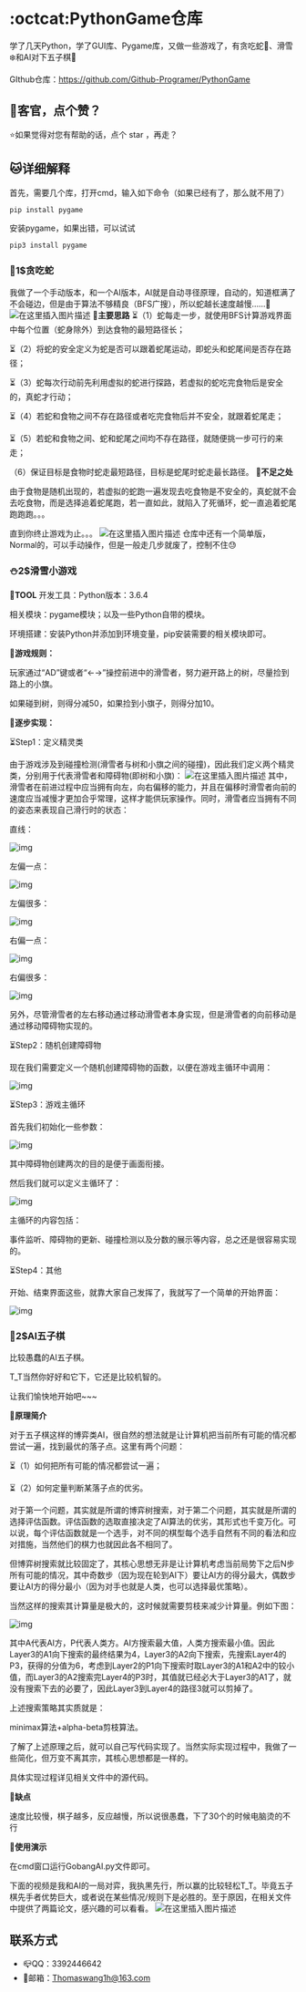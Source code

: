 # :octcat:PythonGame仓库

学了几天Python，学了GUI库、Pygame库，又做一些游戏了，有贪吃蛇:snake:、滑雪:snowflake:和AI对下五子棋:black_square_button:

GIthub仓库：<https://github.com/Github-Programer/PythonGame>

## :dog:客官，点个赞？

:star:如果觉得对您有帮助的话，点个 star ，再走？



## :cat:详细解释

首先，需要几个库，打开cmd，输入如下命令（如果已经有了，那么就不用了）

```powershell
pip install pygame
```

安装pygame，如果出错，可以试试

```powershell
pip3 install pygame
```

### :bug:1$贪吃蛇

我做了一个手动版本，和一个AI版本，AI就是自动寻径原理，自动的，知道框满了不会碰边，但是由于算法不够精良（BFS广搜），所以蛇越长速度越慢……:turtle:
![在这里插入图片描述](https://img-blog.csdnimg.cn/20200503125240496.png?x-oss-process=image/watermark,type_ZmFuZ3poZW5naGVpdGk,shadow_10,text_aHR0cHM6Ly9ibG9nLmNzZG4ubmV0L2Nvb2w5OTc4MQ==,size_16,color_FFFFFF,t_70)
**:calendar:主要思路**
:hourglass_flowing_sand:（1）蛇每走一步，就使用BFS计算游戏界面中每个位置（蛇身除外）到达食物的最短路径长；

:hourglass_flowing_sand:（2）将蛇的安全定义为蛇是否可以跟着蛇尾运动，即蛇头和蛇尾间是否存在路径；

:hourglass_flowing_sand:（3）蛇每次行动前先利用虚拟的蛇进行探路，若虚拟的蛇吃完食物后是安全的，真蛇才行动；

:hourglass_flowing_sand:（4）若蛇和食物之间不存在路径或者吃完食物后并不安全，就跟着蛇尾走；

:hourglass_flowing_sand:（5）若蛇和食物之间、蛇和蛇尾之间均不存在路径，就随便挑一步可行的来走；

（6）保证目标是食物时蛇走最短路径，目标是蛇尾时蛇走最长路径。
**:calendar:不足之处**

由于食物是随机出现的，若虚拟的蛇跑一遍发现去吃食物是不安全的，真蛇就不会去吃食物，而是选择追着蛇尾跑，若一直如此，就陷入了死循环，蛇一直追着蛇尾跑跑跑。。。

直到你终止游戏为止。。。
![在这里插入图片描述](https://img-blog.csdnimg.cn/20200503125434765.png?x-oss-process=image/watermark,type_ZmFuZ3poZW5naGVpdGk,shadow_10,text_aHR0cHM6Ly9ibG9nLmNzZG4ubmV0L2Nvb2w5OTc4MQ==,size_16,color_FFFFFF,t_70)
仓库中还有一个简单版，Normal的，可以手动操作，但是一般走几步就废了，控制不住:sweat:

### :snowman:2$滑雪小游戏
**:calendar:TOOL**
开发工具：Python版本：3.6.4

相关模块：pygame模块；以及一些Python自带的模块。

环境搭建：安装Python并添加到环境变量，pip安装需要的相关模块即可。

**:calendar:游戏规则：**

玩家通过“AD”键或者“←→”操控前进中的滑雪者，努力避开路上的树，尽量捡到路上的小旗。

如果碰到树，则得分减50，如果捡到小旗子，则得分加10。

**:calendar:逐步实现：**

:hourglass_flowing_sand:Step1：定义精灵类

由于游戏涉及到碰撞检测(滑雪者与树和小旗之间的碰撞)，因此我们定义两个精灵类，分别用于代表滑雪者和障碍物(即树和小旗)：
![在这里插入图片描述](https://img-blog.csdnimg.cn/20200503130652715.png?x-oss-process=image/watermark,type_ZmFuZ3poZW5naGVpdGk,shadow_10,text_aHR0cHM6Ly9ibG9nLmNzZG4ubmV0L2Nvb2w5OTc4MQ==,size_16,color_FFFFFF,t_70)
其中，滑雪者在前进过程中应当拥有向左，向右偏移的能力，并且在偏移时滑雪者向前的速度应当减慢才更加合乎常理，这样才能供玩家操作。同时，滑雪者应当拥有不同的姿态来表现自己滑行时的状态：

直线：

![img](https://imgconvert.csdnimg.cn/aHR0cHM6Ly93d3cudzNjc2Nob29sLmNuL2F0dGFjaG1lbnRzL2ltYWdlLzIwMTgwODA5LzE1MzM4MDc3NTg5NzA5NTMucG5n?x-oss-process=image/format,png)

左偏一点：

![img](https://imgconvert.csdnimg.cn/aHR0cHM6Ly93d3cudzNjc2Nob29sLmNuL2F0dGFjaG1lbnRzL2ltYWdlLzIwMTgwODA5LzE1MzM4MDc3NjQyNjUyODYucG5n?x-oss-process=image/format,png)

左偏很多：

![img](https://imgconvert.csdnimg.cn/aHR0cHM6Ly93d3cudzNjc2Nob29sLmNuL2F0dGFjaG1lbnRzL2ltYWdlLzIwMTgwODA5LzE1MzM4MDc4MTAyNDc0NzQucG5n?x-oss-process=image/format,png)

右偏一点：

![img](https://imgconvert.csdnimg.cn/aHR0cHM6Ly93d3cudzNjc2Nob29sLmNuL2F0dGFjaG1lbnRzL2ltYWdlLzIwMTgwODA5LzE1MzM4MDc4MTQ1ODU3OTUucG5n?x-oss-process=image/format,png)

右偏很多：

![img](https://imgconvert.csdnimg.cn/aHR0cHM6Ly93d3cudzNjc2Nob29sLmNuL2F0dGFjaG1lbnRzL2ltYWdlLzIwMTgwODA5LzE1MzM4MDc4MTg1NDA5MzgucG5n?x-oss-process=image/format,png)

另外，尽管滑雪者的左右移动通过移动滑雪者本身实现，但是滑雪者的向前移动是通过移动障碍物实现的。

:hourglass_flowing_sand:Step2：随机创建障碍物

现在我们需要定义一个随机创建障碍物的函数，以便在游戏主循环中调用：

![img](https://imgconvert.csdnimg.cn/aHR0cHM6Ly93d3cudzNjc2Nob29sLmNuL2F0dGFjaG1lbnRzL2ltYWdlLzIwMTgwODA5LzE1MzM4MDc4MjIzMDM3NTkuanBn?x-oss-process=image/format,png)

:hourglass_flowing_sand:Step3：游戏主循环

首先我们初始化一些参数：

![img](https://imgconvert.csdnimg.cn/aHR0cHM6Ly93d3cudzNjc2Nob29sLmNuL2F0dGFjaG1lbnRzL2ltYWdlLzIwMTgwODA5LzE1MzM4MDc4MjUzMjQ4MzUuanBn?x-oss-process=image/format,png)

其中障碍物创建两次的目的是便于画面衔接。

然后我们就可以定义主循环了：

![img](https://imgconvert.csdnimg.cn/aHR0cHM6Ly93d3cudzNjc2Nob29sLmNuL2F0dGFjaG1lbnRzL2ltYWdlLzIwMTgwODA5LzE1MzM4MDc4MzI2NDgxOTIuanBn?x-oss-process=image/format,png)

主循环的内容包括：

事件监听、障碍物的更新、碰撞检测以及分数的展示等内容，总之还是很容易实现的。

:hourglass_flowing_sand:Step4：其他

开始、结束界面这些，就靠大家自己发挥了，我就写了一个简单的开始界面：

![img](https://imgconvert.csdnimg.cn/aHR0cHM6Ly93d3cudzNjc2Nob29sLmNuL2F0dGFjaG1lbnRzL2ltYWdlLzIwMTgwODA5LzE1MzM4MDc4MzYxMjk5OTcuanBn?x-oss-process=image/format,png)
### :fries:2$AI五子棋
比较愚蠢的AI五子棋。

T_T当然你好好和它下，它还是比较机智的。

让我们愉快地开始吧~~~

**:calendar:原理简介**

对于五子棋这样的博弈类AI，很自然的想法就是让计算机把当前所有可能的情况都尝试一遍，找到最优的落子点。这里有两个问题：

:hourglass_flowing_sand:（1）如何把所有可能的情况都尝试一遍；

:hourglass_flowing_sand:（2）如何定量判断某落子点的优劣。

对于第一个问题，其实就是所谓的博弈树搜索，对于第二个问题，其实就是所谓的选择评估函数。评估函数的选取直接决定了AI算法的优劣，其形式也千变万化。可以说，每个评估函数就是一个选手，对不同的棋型每个选手自然有不同的看法和应对措施，当然他们的棋力也就因此各不相同了。

但博弈树搜索就比较固定了，其核心思想无非是让计算机考虑当前局势下之后N步所有可能的情况，其中奇数步（因为现在轮到AI下）要让AI方的得分最大，偶数步要让AI方的得分最小（因为对手也就是人类，也可以选择最优策略）。

当然这样的搜索其计算量是极大的，这时候就需要剪枝来减少计算量。例如下图：

![img](https://imgconvert.csdnimg.cn/aHR0cHM6Ly93d3cudzNjc2Nob29sLmNuL2F0dGFjaG1lbnRzL2ltYWdlLzIwMTgwODEzLzE1MzQxNDgwMDY0OTk4NzEuanBn?x-oss-process=image/format,png)

其中A代表AI方，P代表人类方。AI方搜索最大值，人类方搜索最小值。因此Layer3的A1向下搜索的最终结果为4，Layer3的A2向下搜索，先搜索Layer4的P3，获得的分值为6，考虑到Layer2的P1向下搜索时取Layer3的A1和A2中的较小值，而Layer3的A2搜索完Layer4的P3时，其值就已经必大于Layer3的A1了，就没有搜索下去的必要了，因此Layer3到Layer4的路径3就可以剪掉了。

上述搜索策略其实质就是：

minimax算法+alpha-beta剪枝算法。

了解了上述原理之后，就可以自己写代码实现了。当然实际实现过程中，我做了一些简化，但万变不离其宗，其核心思想都是一样的。

具体实现过程详见相关文件中的源代码。

**:calendar:缺点**

速度比较慢，棋子越多，反应越慢，所以说很愚蠢，下了30个的时候电脑烫的不行

**:calendar:使用演示**

在cmd窗口运行GobangAI.py文件即可。

下面的视频是我和AI的一局对弈，我执黑先行，所以赢的比较轻松T_T。毕竟五子棋先手者优势巨大，或者说在某些情况/规则下是必胜的。至于原因，在相关文件中提供了两篇论文，感兴趣的可以看看。
![在这里插入图片描述](https://img-blog.csdnimg.cn/20200503131714831.png?x-oss-process=image/watermark,type_ZmFuZ3poZW5naGVpdGk,shadow_10,text_aHR0cHM6Ly9ibG9nLmNzZG4ubmV0L2Nvb2w5OTc4MQ==,size_16,color_FFFFFF,t_70)



## 联系方式

+ :mailbox_closed:QQ：3392446642
+ :e-mail:邮箱：<Thomaswang1h@163.com>

 
